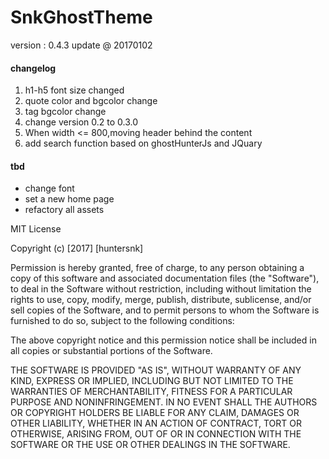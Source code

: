 # SnkGhostTheme

version : 0.4.3
update @ 20170102

#### changelog
1. h1-h5 font size changed
2. quote color and bgcolor change
3. tag bgcolor change
4. change version 0.2 to 0.3.0
5. When width <= 800,moving header behind the content
6. add search function based on ghostHunterJs and JQuary


#### tbd
* change font
* set a new home page
* refactory all assets
 
 MIT License

Copyright (c) [2017] [huntersnk]

Permission is hereby granted, free of charge, to any person obtaining a copy
of this software and associated documentation files (the "Software"), to deal
in the Software without restriction, including without limitation the rights
to use, copy, modify, merge, publish, distribute, sublicense, and/or sell
copies of the Software, and to permit persons to whom the Software is
furnished to do so, subject to the following conditions:

The above copyright notice and this permission notice shall be included in all
copies or substantial portions of the Software.

THE SOFTWARE IS PROVIDED "AS IS", WITHOUT WARRANTY OF ANY KIND, EXPRESS OR
IMPLIED, INCLUDING BUT NOT LIMITED TO THE WARRANTIES OF MERCHANTABILITY,
FITNESS FOR A PARTICULAR PURPOSE AND NONINFRINGEMENT. IN NO EVENT SHALL THE
AUTHORS OR COPYRIGHT HOLDERS BE LIABLE FOR ANY CLAIM, DAMAGES OR OTHER
LIABILITY, WHETHER IN AN ACTION OF CONTRACT, TORT OR OTHERWISE, ARISING FROM,
OUT OF OR IN CONNECTION WITH THE SOFTWARE OR THE USE OR OTHER DEALINGS IN THE
SOFTWARE.

